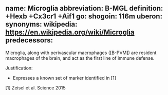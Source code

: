 name: Microglia
abbreviation: B-MGL
definition: +Hexb +Cx3cr1 +Aif1
go:
shogoin: 116m
uberon:
synonyms:
wikipedia: https://en.wikipedia.org/wiki/Microglia
predecessors:
---

Microglia, along with perivascular macrophages ([B-PVM]) are resident macrophages of the brain, and act as the first line of immune defense.


Justification:

* Expresses a known set of marker identified in [1]

[1] Zeisel et al. Science 2015 
